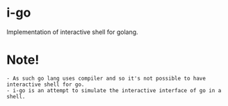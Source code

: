 # i-go
Implementation of interactive shell for golang.

# Note!
    - As such go lang uses compiler and so it's not possible to have interactive shell for go.
    - i-go is an attempt to simulate the interactive interface of go in a shell.


